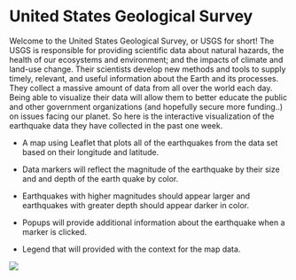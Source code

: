 # United States Geological Survey

Welcome to the United States Geological Survey, or USGS for short! The USGS is responsible for providing scientific data about natural hazards, the health of our ecosystems and environment; and the impacts of climate and land-use change. Their scientists develop new methods and tools to supply timely, relevant, and useful information about the Earth and its processes. They collect a massive amount of data from all over the world each day. Being able to visualize their data will allow them to better educate the public and other government organizations (and hopefully secure more funding..) on issues facing our planet. So here is the interactive visualization of the earthquake data they have collected in the past one week. 

   * A map using Leaflet that plots all of the earthquakes from the data set based on their longitude and latitude.

   * Data markers will reflect the magnitude of the earthquake by their size and and depth of the earth quake by color. 
   
   * Earthquakes with higher magnitudes should appear larger and earthquakes with greater depth should appear darker in color.

   *  Popups will provide additional information about the earthquake when a marker is clicked.

   * Legend that will provided with the context for the map data.

   
   
   <img src = "https://github.com/BanuNathan/leaflet-challenge/blob/main/image/Screenshot%20(138).png">
